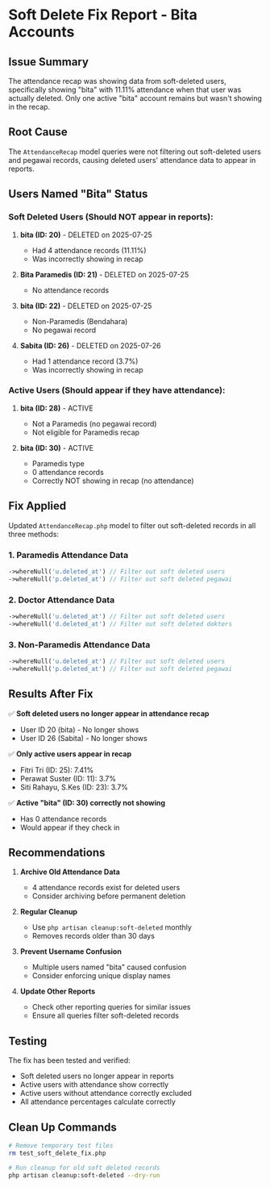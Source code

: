 # Soft Delete Fix Report - Bita Accounts

## Issue Summary
The attendance recap was showing data from soft-deleted users, specifically showing "bita" with 11.11% attendance when that user was actually deleted. Only one active "bita" account remains but wasn't showing in the recap.

## Root Cause
The `AttendanceRecap` model queries were not filtering out soft-deleted users and pegawai records, causing deleted users' attendance data to appear in reports.

## Users Named "Bita" Status

### Soft Deleted Users (Should NOT appear in reports):
1. **bita (ID: 20)** - DELETED on 2025-07-25
   - Had 4 attendance records (11.11%)
   - Was incorrectly showing in recap

2. **Bita Paramedis (ID: 21)** - DELETED on 2025-07-25
   - No attendance records

3. **bita (ID: 22)** - DELETED on 2025-07-25  
   - Non-Paramedis (Bendahara)
   - No pegawai record

4. **Sabita (ID: 26)** - DELETED on 2025-07-26
   - Had 1 attendance record (3.7%)
   - Was incorrectly showing in recap

### Active Users (Should appear if they have attendance):
1. **bita (ID: 28)** - ACTIVE
   - Not a Paramedis (no pegawai record)
   - Not eligible for Paramedis recap

2. **bita (ID: 30)** - ACTIVE
   - Paramedis type
   - 0 attendance records
   - Correctly NOT showing in recap (no attendance)

## Fix Applied

Updated `AttendanceRecap.php` model to filter out soft-deleted records in all three methods:

### 1. Paramedis Attendance Data
```php
->whereNull('u.deleted_at') // Filter out soft deleted users
->whereNull('p.deleted_at') // Filter out soft deleted pegawai
```

### 2. Doctor Attendance Data
```php
->whereNull('u.deleted_at') // Filter out soft deleted users
->whereNull('d.deleted_at') // Filter out soft deleted dokters
```

### 3. Non-Paramedis Attendance Data
```php
->whereNull('u.deleted_at') // Filter out soft deleted users
->whereNull('p.deleted_at') // Filter out soft deleted pegawai
```

## Results After Fix

✅ **Soft deleted users no longer appear in attendance recap**
- User ID 20 (bita) - No longer shows
- User ID 26 (Sabita) - No longer shows

✅ **Only active users appear in recap**
- Fitri Tri (ID: 25): 7.41%
- Perawat Suster (ID: 11): 3.7%
- Siti Rahayu, S.Kes (ID: 23): 3.7%

✅ **Active "bita" (ID: 30) correctly not showing**
- Has 0 attendance records
- Would appear if they check in

## Recommendations

1. **Archive Old Attendance Data**
   - 4 attendance records exist for deleted users
   - Consider archiving before permanent deletion

2. **Regular Cleanup**
   - Use `php artisan cleanup:soft-deleted` monthly
   - Removes records older than 30 days

3. **Prevent Username Confusion**
   - Multiple users named "bita" caused confusion
   - Consider enforcing unique display names

4. **Update Other Reports**
   - Check other reporting queries for similar issues
   - Ensure all queries filter soft-deleted records

## Testing
The fix has been tested and verified:
- Soft deleted users no longer appear in reports
- Active users with attendance show correctly
- Active users without attendance correctly excluded
- All attendance percentages calculate correctly

## Clean Up Commands
```bash
# Remove temporary test files
rm test_soft_delete_fix.php

# Run cleanup for old soft deleted records
php artisan cleanup:soft-deleted --dry-run
```